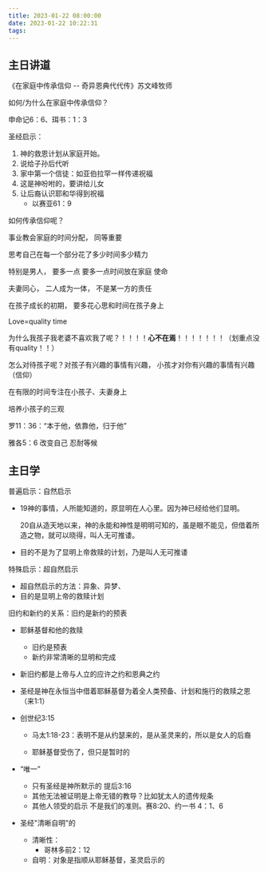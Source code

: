 ```yaml
---
title: 2023-01-22 08:00:00
date: 2023-01-22 10:22:31
tags:
---
```


## 主日讲道

《在家庭中传承信仰 -- 奇异恩典代代传》苏文峰牧师

如何/为什么在家庭中传承信仰？

申命记6：6、珥书：1：3 

圣经启示：

1. 神的救恩计划从家庭开始。
2. 说给子孙后代听
3. 家中第一个信徒：如亚伯拉罕一样传递祝福
4. 这是神吩咐的，要讲给儿女
5. 让后裔认识耶和华得到祝福
   -  以赛亚61：9

如何传承信仰呢？

事业教会家庭的时间分配， 同等重要

思考自己在每一个部分花了多少时间多少精力

特别是男人， 要多一点  要多一点时间放在家庭    使命

夫妻同心， 二人成为一体， 不是某一方的责任

在孩子成长的初期， 要多花心思和时间在孩子身上

Love=quality time

为什么我孩子我老婆不喜欢我了呢？！！！！**心不在焉**！！！！！！！（划重点没有quality！！）

怎么对待孩子呢？对孩子有兴趣的事情有兴趣， 小孩才对你有兴趣的事情有兴趣（信仰）

在有限的时间专注在小孩子、夫妻身上



培养小孩子的三观

罗11：36：“本于他，依靠他，归于他”

雅各5：6 改变自己 忍耐等候







## 主日学

普遍启示：自然启示

- 19神的事情，人所能知道的，原显明在人心里。因为神已经给他们显明。

  20自从造天地以来，神的永能和神性是明明可知的，虽是眼不能见，但借着所造之物，就可以晓得，叫人无可推诿。

- 目的不是为了显明上帝救赎的计划，乃是叫人无可推诿

特殊启示：超自然启示

- 超自然启示的方法：异象、异梦、
- 目的是显明上帝的救赎计划



旧约和新约的关系：旧约是新约的预表

- 耶稣基督和他的救赎

  - 旧约是预表
  - 新约非常清晰的显明和完成

- 新旧约都是上帝与人立的应许之约和恩典之约

- 圣经是神在永恒当中借着耶稣基督为着全人类预备、计划和施行的救赎之恩（来1:1）

- 创世纪3:15

  - 马太1:18-23：表明不是从约瑟来的，是从圣灵来的，所以是女人的后裔

  - 耶稣基督受伤了，但只是暂时的

- “唯一”

  - 只有圣经是神所默示的 提后3:16
  - 其他无法被证明是上帝无错的教导？比如犹太人的遗传规条
  - 其他人领受的启示 不是我们的准则。赛8:20、约一书 4：1、6

- 圣经"清晰自明"的

  - 清晰性：
    - 哥林多前2：12
  - 自明：对象是指顺从耶稣基督，圣灵启示的

